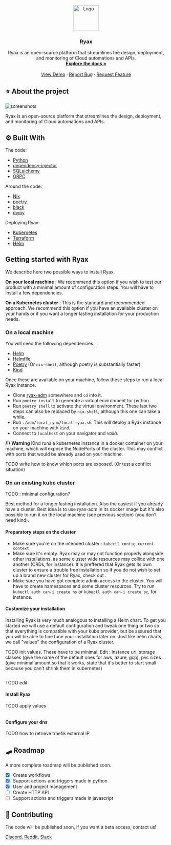 
<div align="center">

  <a href="https://ryax.tech">
    <img src="https://user-images.githubusercontent.com/104617518/167607288-537e67fb-bbd2-460a-b263-2e4c79b69196.png" alt="Logo" height="80">
  </a>
  <h3 align="center">Ryax</h3>

  <p align="center">
    Ryax is an open-source platform that streamlines the design, deployment, and monitoring of Cloud automations and APIs.
    <br />
    <a href="https://docs.ryax.tech/"><strong>Explore the docs »</strong></a>
    <br />
    <br />
    <a href="https://youtu.be/IL40ruhuDUI">View Demo</a>
    ·
    <a href="https://gitlab.com/ryax-tech/dev/ryax/-/issues">Report Bug</a>
    ·
    <a href="https://gitlab.com/ryax-tech/dev/ryax/-/issues">Request Feature</a>
  </p>
</div>

## ⭐ About the project

![screenshots](https://user-images.githubusercontent.com/104617518/167607552-44354081-c7d7-4f65-bc25-fca4aec65967.png)

Ryax is an open-source platform that streamlines the design, deployment, and
monitoring of Cloud automations and APIs.

## ⚙ Built With

The code:

- [Python](https://www.python.org/)
- [dependency-injector](https://python-dependency-injector.ets-labs.org/index.html)
- [SQLalchemy](https://docs.sqlalchemy.org)
- [GRPC](https://grpc.io/)

Around the code:

- [Nix](nixos.org/)
- [poetry](https://python-poetry.org/)
- [black](https://black.readthedocs.io/en/stable/)
- [mypy](https://mypy.readthedocs.io/)

Deploying Ryax:

- [Kubernetes](https://kubernetes.io/)
- [Terraform](https://www.terraform.io/)
- [Helm](https://helm.sh/)

## Getting started with Ryax

We describe here two possible ways to install Ryax.

**On your local machine** : We recommend this option if you wish to test our
product with a minimal amount of configuration steps. You will have to install
a few dependencies.

**On a Kubernetes cluster** : This is the standard and recommended approach. We
recommend this option if you have an available cluster on your hands or if you
want a longer lasting installation for your production needs.

### On a local machine

You will need the following dependencies :

- [Helm](https://helm.sh/)
- [Helmfile](https://github.com/roboll/helmfile)
- [Poetry](https://python-poetry.org/) (Or `nix-shell`, although poetry is
  substantially faster)
- [Kind](https://github.com/kubernetes-sigs/kind)

Once these are available on your machine, follow these steps to run a local
Ryax instance.

- Clone [ryax-adm](https://gitlab.com/ryax-tech/ryax/ryax-adm/) somewhere and
  `cd` into it.
- Run `poetry install` to generate a virtual environment for python.
- Run `poetry shell` to activate the virtual environment. These last two steps
  can also be replaced by `nix-shell`, although this one can take a while.
- Run `./adm/local_ryax/local-ryax.sh`. This will deploy a Ryax instance on
  your machine with `kind`.
- Connect to `localhost` on your navigator and *voilà*.

**/!\ Warning** Kind runs a kubernetes instance in a docker container on your
machine, which will expose the NodePorts of the cluster. This may conflict with
ports that would be already used on your machine.

TODO write how to know which ports are exposed. (Or test a conflict situation)

### On an existing kube cluster

TODO : minimal configuration?

Best method for a longer lasting installation. Also the easiest if you already
have a cluster. Best idea is to use ryax-adm in its docker image but it's also
possible to run it on the local machine (see previous section) (you don't need
kind).

#### Preparatory steps on the cluster

- Make sure you're on the intended cluster : `kubectl config current-context`
- Make sure it's empty. Ryax may or may not function properly alongside
other installations, as some cluster wide resources may collide with one
another (CRDs, for instance). It is preffered that Ryax gets its own
cluster to ensure a trouble free installation so if you do not wish to set
up a brand new cluster for Ryax, check out <link to the section for a
local install>.
- Make sure you have got complete admin access to the cluster. You will have
to create namespaces and some cluster resources. Try to run `kubectl auth
can-i create ns` or `kubectl auth can-i create pc`, for instance.

#### Customize your installation

Installing Ryax is very much analogous to installing a Helm chart. To get
you started we will use a default configuration and tweak one thing or two
so that everything is compatible with your kube provider, but be assured
that you will be able to fine tune your installation later on.
Just like helm charts, we call "values" the configuration of a Ryax
cluster.

TODO init values. These have to be minimal. Edit : instance url, storage
classes (give the name of the default ones for aws, azure, gcp), pvc sizes
(give minimal amount so that it works, state that it's better to start small
because you can't shrink them in kubernetes)

```{bash}
```

TODO edit

#### Install Ryax

TODO apply values

```{bash}
```

#### Configure your dns

TODO how to retrieve traefik external IP

## 🛹 Roadmap

A more complete roadmap will be published soon.

- [x] Create workflows
- [x] Support actions and triggers made in python
- [x] User and project management
- [ ] Create HTTP API
- [ ] Support actions and triggers made in javascript

## 🤗 Contributing

The code will be published soon, if you want a beta access, contact us!

[Discord](https://discord.gg/bg7s7Es8),
[Reddit](https://www.reddit.com/r/ryax/),
[Slack](https://join.slack.com/t/ryax/shared_invite/zt-fjx7pud0-GAYiNrDEa1hHyArs5etMiA)
